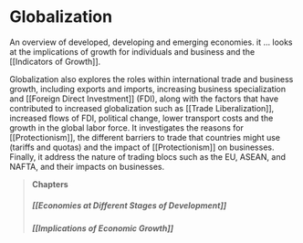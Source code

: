 Globalization
=====
An overview of developed, developing and emerging economies. it ... looks at the implications of growth for individuals and business and the [[Indicators of Growth]].

Globalization also explores the roles within international trade and business growth, including exports and imports, increasing business specialization and [[Foreign Direct Investment]] (FDI), along with the factors that have contributed to increased globalization such as [[Trade Liberalization]], increased flows of FDI, political change, lower transport costs and the growth in the global labor force. It investigates the reasons for [[Protectionism]], the different barriers to trade that countries might use (tariffs and quotas) and the impact of [[Protectionism]] on businesses. Finally, it address the nature of trading blocs such as the EU, ASEAN, and NAFTA, and their impacts on businesses.

> **Chapters**
> ##### [[Economies at Different Stages of Development]]
> ##### [[Implications of Economic Growth]]
